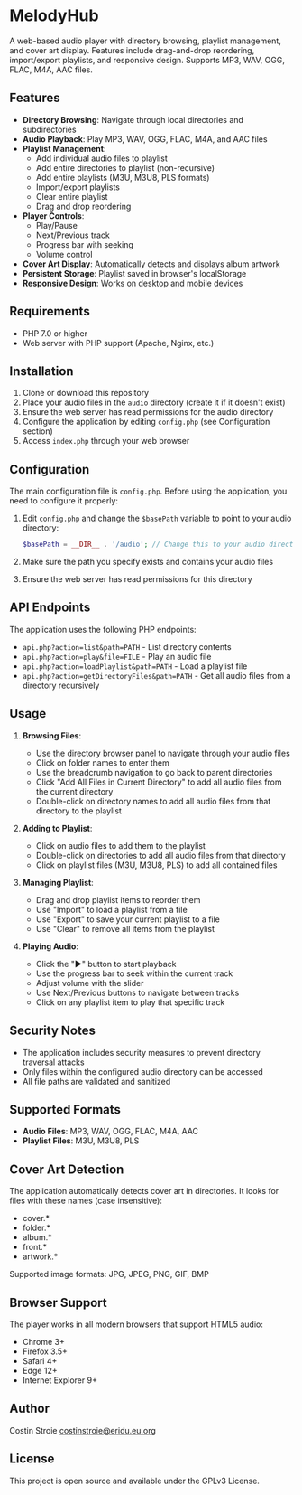 # MelodyHub

A web-based audio player with directory browsing, playlist management, and cover art display. Features include drag-and-drop reordering, import/export playlists, and responsive design. Supports MP3, WAV, OGG, FLAC, M4A, AAC files.

## Features

- **Directory Browsing**: Navigate through local directories and subdirectories
- **Audio Playback**: Play MP3, WAV, OGG, FLAC, M4A, and AAC files
- **Playlist Management**:
  - Add individual audio files to playlist
  - Add entire directories to playlist (non-recursive)
  - Add entire playlists (M3U, M3U8, PLS formats)
  - Import/export playlists
  - Clear entire playlist
  - Drag and drop reordering
- **Player Controls**:
  - Play/Pause
  - Next/Previous track
  - Progress bar with seeking
  - Volume control
- **Cover Art Display**: Automatically detects and displays album artwork
- **Persistent Storage**: Playlist saved in browser's localStorage
- **Responsive Design**: Works on desktop and mobile devices

## Requirements

- PHP 7.0 or higher
- Web server with PHP support (Apache, Nginx, etc.)

## Installation

1. Clone or download this repository
2. Place your audio files in the `audio` directory (create it if it doesn't exist)
3. Ensure the web server has read permissions for the audio directory
4. Configure the application by editing `config.php` (see Configuration section)
5. Access `index.php` through your web browser

## Configuration

The main configuration file is `config.php`. Before using the application, you need to configure it properly:

1. Edit `config.php` and change the `$basePath` variable to point to your audio directory:
   ```php
   $basePath = __DIR__ . '/audio'; // Change this to your audio directory
   ```

2. Make sure the path you specify exists and contains your audio files
3. Ensure the web server has read permissions for this directory

## API Endpoints

The application uses the following PHP endpoints:

- `api.php?action=list&path=PATH` - List directory contents
- `api.php?action=play&file=FILE` - Play an audio file
- `api.php?action=loadPlaylist&path=PATH` - Load a playlist file
- `api.php?action=getDirectoryFiles&path=PATH` - Get all audio files from a directory recursively

## Usage

1. **Browsing Files**:
   - Use the directory browser panel to navigate through your audio files
   - Click on folder names to enter them
   - Use the breadcrumb navigation to go back to parent directories
   - Click "Add All Files in Current Directory" to add all audio files from the current directory
   - Double-click on directory names to add all audio files from that directory to the playlist

2. **Adding to Playlist**:
   - Click on audio files to add them to the playlist
   - Double-click on directories to add all audio files from that directory
   - Click on playlist files (M3U, M3U8, PLS) to add all contained files

3. **Managing Playlist**:
   - Drag and drop playlist items to reorder them
   - Use "Import" to load a playlist from a file
   - Use "Export" to save your current playlist to a file
   - Use "Clear" to remove all items from the playlist

4. **Playing Audio**:
   - Click the "▶" button to start playback
   - Use the progress bar to seek within the current track
   - Adjust volume with the slider
   - Use Next/Previous buttons to navigate between tracks
   - Click on any playlist item to play that specific track

## Security Notes

- The application includes security measures to prevent directory traversal attacks
- Only files within the configured audio directory can be accessed
- All file paths are validated and sanitized

## Supported Formats

- **Audio Files**: MP3, WAV, OGG, FLAC, M4A, AAC
- **Playlist Files**: M3U, M3U8, PLS

## Cover Art Detection

The application automatically detects cover art in directories. It looks for files with these names (case insensitive):
- cover.*
- folder.*
- album.*
- front.*
- artwork.*

Supported image formats: JPG, JPEG, PNG, GIF, BMP

## Browser Support

The player works in all modern browsers that support HTML5 audio:
- Chrome 3+
- Firefox 3.5+
- Safari 4+
- Edge 12+
- Internet Explorer 9+

## Author

Costin Stroie <costinstroie@eridu.eu.org>

## License

This project is open source and available under the GPLv3 License.
